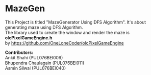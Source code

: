 # MazeGen
This Project is titled "MazeGenerator Using DFS Algorithm". It's about generating maze using DFS Algorithm.
<br/>
The library used to create the window and render the maze is **olcPixelGameEngine.h**  
by https://github.com/OneLoneCoder/olcPixelGameEngine

**Contributors:** <br/>
Ankit Shahi (PUL076BEI006) <br/>
Bhupendra Chaulagain (PUL076BEI011) <br/>
Asmin Silwal (PUL076BEI040) <br/>


